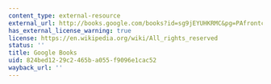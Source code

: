 ```yaml
---
content_type: external-resource
external_url: http://books.google.com/books?id=sg9jEYUHKRMC&pg=PAfrontcover
has_external_license_warning: true
license: https://en.wikipedia.org/wiki/All_rights_reserved
status: ''
title: Google Books
uid: 824bed12-29c2-465b-a055-f9096e1cac52
wayback_url: ''
---
```


